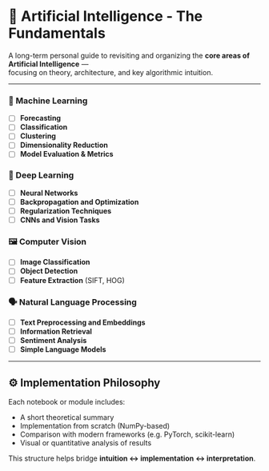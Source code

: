 # 🧠 Artificial Intelligence - The Fundamentals

A long-term personal guide to revisiting and organizing the **core areas of Artificial Intelligence** —  
focusing on theory, architecture, and key algorithmic intuition.

---

### 🧠 Machine Learning
- [ ] **Forecasting**
- [ ] **Classification**
- [ ] **Clustering**
- [ ] **Dimensionality Reduction**
- [ ] **Model Evaluation & Metrics**

### 🧩 Deep Learning
- [ ] **Neural Networks**
- [ ] **Backpropagation and Optimization**
- [ ] **Regularization Techniques**
- [ ] **CNNs and Vision Tasks**

### 🖼️ Computer Vision
- [ ] **Image Classification**
- [ ] **Object Detection**
- [ ] **Feature Extraction** (SIFT, HOG)

### 🗣️ Natural Language Processing
- [ ] **Text Preprocessing and Embeddings**
- [ ] **Information Retrieval**
- [ ] **Sentiment Analysis**
- [ ] **Simple Language Models**

---

## ⚙️ Implementation Philosophy

Each notebook or module includes:
- A short theoretical summary  
- Implementation from scratch (NumPy-based)  
- Comparison with modern frameworks (e.g. PyTorch, scikit-learn)  
- Visual or quantitative analysis of results  

This structure helps bridge **intuition ↔ implementation ↔ interpretation**.
